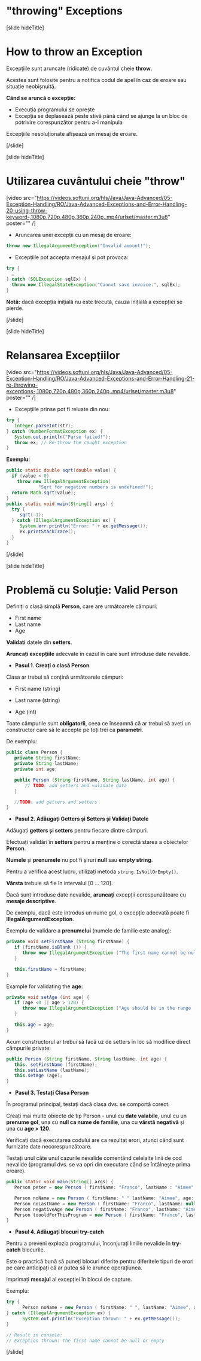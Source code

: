 # "throwing" Exceptions

[slide hideTitle]

# How to throw an Exception

Excepțiile sunt aruncate (ridicate) de cuvântul cheie **throw**.

Acestea sunt folosite pentru a notifica codul de apel în caz de eroare sau situație neobișnuită.

**Când se aruncă o excepție:**
- Execuția programului se oprește
- Excepția se deplasează peste stivă până când se ajunge la un bloc de potrivire corespunzător pentru a-l manipula
   
Excepțiile nesoluționate afișează un mesaj de eroare.

[/slide]

[slide hideTitle]

# Utilizarea cuvântului cheie "throw"

[video src="https://videos.softuni.org/hls/Java/Java-Advanced/05-Exception-Handling/RO/Java-Advanced-Exceptions-and-Error-Handling-20-using-throw-keyword-,1080p,720p,480p,360p,240p,.mp4/urlset/master.m3u8" poster="" /]

- Aruncarea unei excepții cu un mesaj de eroare:

```java
throw new IllegalArgumentException("Invalid amount!");
```
- Excepțiile pot accepta mesajul și pot provoca:

```java
try {
  …
} catch (SQLException sqlEx) {
  throw new IllegalStateException("Cannot save invoice.", sqlEx);
}
```

**Notă:** dacă excepția inițială nu este trecută, cauza inițială a excepției se pierde.

[/slide]

[slide hideTitle]

# Relansarea Excepțiilor

[video src="https://videos.softuni.org/hls/Java/Java-Advanced/05-Exception-Handling/RO/Java-Advanced-Exceptions-and-Error-Handling-21-re-throwing-exceptions-,1080p,720p,480p,360p,240p,.mp4/urlset/master.m3u8" poster="" /]

- Excepțiile prinse pot fi reluate din nou:

```java
try {
   Integer.parseInt(str);
} catch (NumberFormatException ex) {
   System.out.println("Parse failed!");
   throw ex; // Re-throw the caught exception
}
```

**Exemplu:**

```java
public static double sqrt(double value) {
  if (value < 0)
    throw new IllegalArgumentException(
			"Sqrt for negative numbers is undefined!");
  return Math.sqrt(value);
}
public static void main(String[] args) {
  try {
     sqrt(-1);
  } catch (IllegalArgumentException ex) {
     System.err.println("Error: " + ex.getMessage());
     ex.printStackTrace();
  }
}
```
[/slide]


[slide hideTitle]

# Problemă cu Soluție: Valid Person

Definiți o clasă simplă **Person**, care are următoarele câmpuri:

  - First name
  - Last name
  - Age

**Validați** datele din **setters**. 

**Aruncați excepțiile** adecvate în cazul în care sunt introduse date nevalide.

- **Pasul 1. Creați o clasă Person**

Clasa ar trebui să conțină următoarele câmpuri:

- First name (string) 

- Last name (string) 

- Age (int)

Toate câmpurile sunt **obligatorii**, ceea ce înseamnă că ar trebui să aveți un constructor care să le accepte pe toți trei ca **parametri**. 

De exemplu:

```java
public class Person {
   private String firstName;
   private String lastName;
   private int age;

   public Person (String firstName, String lastName, int age) {
       // TODO: add setters and validate data
   }

   //TODO: add getters and setters
}
```

- **Pasul 2. Adăugați Getters și Setters și Validați Datele**

Adăugați **getters și setters** pentru fiecare dintre câmpuri.

Efectuați validări în **setters** pentru a menține o corectă starea a obiectelor **Person**.

**Numele** și **prenumele** nu pot fi șiruri **null** sau **empty string**.

Pentru a verifica acest lucru, utilizați metoda `string.IsNullOrEmpty()`.

**Vârsta** trebuie să fie în intervalul [0 … 120].

Dacă sunt introduse date nevalide, **aruncați** excepții corespunzătoare cu **mesaje descriptive**.

De exemplu, dacă este introdus un nume gol, o excepție adecvată poate fi **IllegalArgumentException**.

Exemplu de validare a **prenumelui** (numele de familie este analog):

```java
private void setFirstName (String firstName) {
   if (firstName.isBlank ()) {
      throw new IllegalArgumentException ("The first name cannot be null or empty");
   }

   this.firstName = firstName;
}
```
Example for validating the **age**:

```java
private void setAge (int age) {
   if (age <0 || age > 120) {
      throw new IllegalArgumentException ("Age should be in the range [O...120]");
   }

   this.age = age;
}
```

Acum constructorul ar trebui să facă uz de setters în loc să modifice direct câmpurile private:

```java
public Person (String firstName, String lastName, int age) {
   this. setFirstName (firstName);
   this.setLastName (lastName);
   this.setAge (age);
}
```

- **Pasul 3. Testați Clasa Person**

În programul principal, testați dacă clasa dvs. se comportă corect.

Creați mai multe obiecte de tip Person - unul cu **date valabile**, unul cu un **prenume gol**, una cu **null ca nume de familie**, una cu **vârstă negativă** și una cu **age > 120**.

Verificați dacă executarea codului are ca rezultat erori, atunci când sunt furnizate date necorespunzătoare.

Testați unul câte unul cazurile nevalide comentând celelalte linii de cod nevalide (programul dvs. se va opri din executare când se întâlnește prima eroare).

```java
public static void main(String[] args) {
   Person peter = new Person ( firstName: "Franco", lastName : "Aimee", age: 19);

   Person noName = new Person ( firstName: " " lastName: "Aimee", age: 19);
   Person noLastName = new Person ( firstName: "Franco", lastName: null, age: 19);
   Person negativeAge new Person ( firstName: "Franco", lastName: "Aimee", age: -1);
   Person toooldForThisProgram = new Person ( firstName: "Franco", lastName: "Aimee", age: 121);
}
```

- **Pasul 4. Adăugați blocuri try-catch**

Pentru a preveni explozia programului, înconjurați liniile nevalide în **try-catch** blocurile.

Este o practică bună să puneți blocuri diferite pentru diferitele tipuri de erori pe care anticipați că ar putea să le arunce operațiunea.

Imprimați **mesajul** al excepției în blocul de capture.

Exemplu:

```java
try {
      Person noName = new Person ( firstName: " ", lastName: "Aimee", age: 19);
} catch (IllegalArgumentException ex) {
      System.out.println("Exception thrown: " + ex.getMessage());
}

// Result in console:
// Exception thrown: The first name cannot be null or empty
```

[/slide]